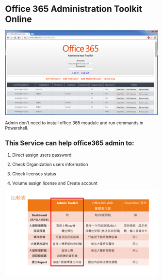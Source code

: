 Office 365 Administration Toolkit Online
========================================

![image](https://raw.githubusercontent.com/hwchen18546/Office365-Toolkit-Online/master/img/web.png)

Admin don't need to install office 365 moudule and run commands in Powershell.

This Service can help office365 admin to:
----------------------------
1. Direct assign users password

2. Check Organization users information

3. Check licenses status

4. Volume assign license and Create account

![image](https://raw.githubusercontent.com/hwchen18546/Office365-Toolkit-Online/master/img/compare.png)
